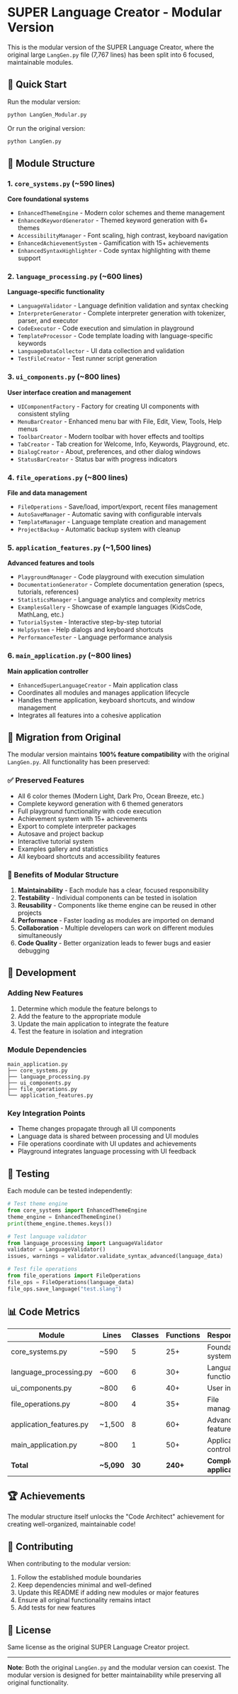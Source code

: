 # SUPER Language Creator - Modular Version

This is the modular version of the SUPER Language Creator, where the original large `LangGen.py` file (7,767 lines) has been split into 6 focused, maintainable modules.

## 🚀 Quick Start

Run the modular version:
```bash
python LangGen_Modular.py
```

Or run the original version:
```bash
python LangGen.py
```

## 📁 Module Structure

### 1. `core_systems.py` (~590 lines)
**Core foundational systems**
- `EnhancedThemeEngine` - Modern color schemes and theme management
- `EnhancedKeywordGenerator` - Themed keyword generation with 6+ themes
- `AccessibilityManager` - Font scaling, high contrast, keyboard navigation
- `EnhancedAchievementSystem` - Gamification with 15+ achievements
- `EnhancedSyntaxHighlighter` - Code syntax highlighting with theme support

### 2. `language_processing.py` (~600 lines)
**Language-specific functionality**
- `LanguageValidator` - Language definition validation and syntax checking
- `InterpreterGenerator` - Complete interpreter generation with tokenizer, parser, and executor
- `CodeExecutor` - Code execution and simulation in playground
- `TemplateProcessor` - Code template loading with language-specific keywords
- `LanguageDataCollector` - UI data collection and validation
- `TestFileCreator` - Test runner script generation

### 3. `ui_components.py` (~800 lines)
**User interface creation and management**
- `UIComponentFactory` - Factory for creating UI components with consistent styling
- `MenuBarCreator` - Enhanced menu bar with File, Edit, View, Tools, Help menus
- `ToolbarCreator` - Modern toolbar with hover effects and tooltips
- `TabCreator` - Tab creation for Welcome, Info, Keywords, Playground, etc.
- `DialogCreator` - About, preferences, and other dialog windows
- `StatusBarCreator` - Status bar with progress indicators

### 4. `file_operations.py` (~800 lines)
**File and data management**
- `FileOperations` - Save/load, import/export, recent files management
- `AutoSaveManager` - Automatic saving with configurable intervals
- `TemplateManager` - Language template creation and management
- `ProjectBackup` - Automatic backup system with cleanup

### 5. `application_features.py` (~1,500 lines)
**Advanced features and tools**
- `PlaygroundManager` - Code playground with execution simulation
- `DocumentationGenerator` - Complete documentation generation (specs, tutorials, references)
- `StatisticsManager` - Language analytics and complexity metrics
- `ExamplesGallery` - Showcase of example languages (KidsCode, MathLang, etc.)
- `TutorialSystem` - Interactive step-by-step tutorial
- `HelpSystem` - Help dialogs and keyboard shortcuts
- `PerformanceTester` - Language performance analysis

### 6. `main_application.py` (~800 lines)
**Main application controller**
- `EnhancedSuperLanguageCreator` - Main application class
- Coordinates all modules and manages application lifecycle
- Handles theme application, keyboard shortcuts, and window management
- Integrates all features into a cohesive application

## 🔄 Migration from Original

The modular version maintains **100% feature compatibility** with the original `LangGen.py`. All functionality has been preserved:

### ✅ Preserved Features
- All 6 color themes (Modern Light, Dark Pro, Ocean Breeze, etc.)
- Complete keyword generation with 6 themed generators
- Full playground functionality with code execution
- Achievement system with 15+ achievements
- Export to complete interpreter packages
- Autosave and project backup
- Interactive tutorial system
- Examples gallery and statistics
- All keyboard shortcuts and accessibility features

### 🎯 Benefits of Modular Structure

1. **Maintainability** - Each module has a clear, focused responsibility
2. **Testability** - Individual components can be tested in isolation
3. **Reusability** - Components like theme engine can be reused in other projects
4. **Performance** - Faster loading as modules are imported on demand
5. **Collaboration** - Multiple developers can work on different modules simultaneously
6. **Code Quality** - Better organization leads to fewer bugs and easier debugging

## 🔧 Development

### Adding New Features
1. Determine which module the feature belongs to
2. Add the feature to the appropriate module
3. Update the main application to integrate the feature
4. Test the feature in isolation and integration

### Module Dependencies
```
main_application.py
├── core_systems.py
├── language_processing.py
├── ui_components.py
├── file_operations.py
└── application_features.py
```

### Key Integration Points
- Theme changes propagate through all UI components
- Language data is shared between processing and UI modules
- File operations coordinate with UI updates and achievements
- Playground integrates language processing with UI feedback

## 🧪 Testing

Each module can be tested independently:

```python
# Test theme engine
from core_systems import EnhancedThemeEngine
theme_engine = EnhancedThemeEngine()
print(theme_engine.themes.keys())

# Test language validator
from language_processing import LanguageValidator
validator = LanguageValidator()
issues, warnings = validator.validate_syntax_advanced(language_data)

# Test file operations
from file_operations import FileOperations
file_ops = FileOperations(language_data)
file_ops.save_language("test.slang")
```

## 📊 Code Metrics

| Module | Lines | Classes | Functions | Responsibility |
|--------|-------|---------|-----------|----------------|
| core_systems.py | ~590 | 5 | 25+ | Foundational systems |
| language_processing.py | ~600 | 6 | 30+ | Language functionality |
| ui_components.py | ~800 | 6 | 40+ | User interface |
| file_operations.py | ~800 | 4 | 35+ | File management |
| application_features.py | ~1,500 | 8 | 60+ | Advanced features |
| main_application.py | ~800 | 1 | 50+ | Application control |
| **Total** | **~5,090** | **30** | **240+** | **Complete application** |

## 🏆 Achievements

The modular structure itself unlocks the "Code Architect" achievement for creating well-organized, maintainable code!

## 🤝 Contributing

When contributing to the modular version:

1. Follow the established module boundaries
2. Keep dependencies minimal and well-defined
3. Update this README if adding new modules or major features
4. Ensure all original functionality remains intact
5. Add tests for new features

## 📝 License

Same license as the original SUPER Language Creator project.

---

**Note**: Both the original `LangGen.py` and the modular version can coexist. The modular version is designed for better maintainability while preserving all original functionality.